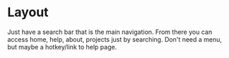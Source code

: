 # Layout

Just have a search bar that is the main navigation.
From there you can access home, help, about, projects just by searching.
Don't need a menu, but maybe a hotkey/link to help page.
